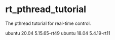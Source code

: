 # rt_pthread_tutorial
The pthread tutorial for real-time control.

ubuntu 20.04 5.15.65-rt49
ubuntu 18.04 5.4.19-rt11
